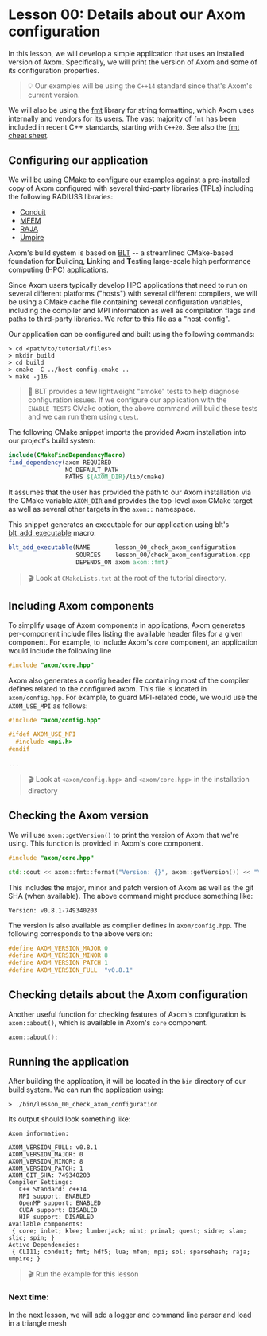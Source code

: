 # Lesson 00: Details about our Axom configuration

In this lesson, we will develop a simple application that uses an installed version of Axom. 
Specifically, we will print the version of Axom and some of its configuration properties.

> :bulb: Our examples will be using the ``C++14`` standard since that's Axom's current version. 

We will also be using the [fmt](https://fmt.dev/latest/index.html) library for string formatting, which Axom uses internally and vendors for its users.
The vast majority of ``fmt`` has been included in recent C++ standards, starting with ``C++20``. See also the [fmt cheat sheet](https://hackingcpp.com/cpp/libs/fmt.html).

## Configuring our application

We will be using CMake to configure our examples against a pre-installed copy of Axom configured with several third-party libraries (TPLs) including the following RADIUSS libraries:
* [Conduit](https://github.com/LLNL/conduit/)
* [MFEM](https://mfem.org/)
* [RAJA](https://github.com/LLNL/raja)
* [Umpire](https://github.com/LLNL/umpire)

Axom's build system is based on [BLT](https://github.com/LLNL/blt) -- a streamlined CMake-based foundation for <b>B</b>uilding, <b>L</b>inking and <b>T</b>esting large-scale high performance computing (HPC) applications.

Since Axom users typically develop HPC applications that need to run on several different platforms ("hosts") with several different compilers, we will be using a CMake cache file containing several configuration variables, including the compiler and MPI information as well as compilation flags and paths to third-party libraries. We refer to this file as a "host-config".

Our application can be configured and built using the following commands:
```shell
> cd <path/to/tutorial/files>
> mkdir build
> cd build
> cmake -C ../host-config.cmake ..
> make -j16
```

> 📝  BLT provides a few lightweight "smoke" tests to help diagnose configuration issues. If we configure our application with the ``ENABLE_TESTS`` CMake option, the above command will build these tests and we can run them using ``ctest``.

The following CMake snippet imports the provided Axom installation into our project's build system:
```cmake
include(CMakeFindDependencyMacro)
find_dependency(axom REQUIRED
                NO_DEFAULT_PATH 
                PATHS ${AXOM_DIR}/lib/cmake)
```
It assumes that the user has provided the path to our Axom installation via the CMake variable ``AXOM_DIR`` and provides the top-level ``axom`` CMake target as well as several other targets in the ``axom::`` namespace.

This snippet generates an executable for our application using blt's [blt_add_executable](https://llnl-blt.readthedocs.io/en/develop/api/target.html#blt-add-executable) macro:
```cmake
blt_add_executable(NAME       lesson_00_check_axom_configuration 
                   SOURCES    lesson_00/check_axom_configuration.cpp
                   DEPENDS_ON axom axom::fmt)
```

> :clapper: Look at ``CMakeLists.txt`` at the root of the tutorial directory.


## Including Axom components

To simplify usage of Axom components in applications, Axom generates per-component include files listing the available header files for a given component.
For example, to include Axom's ``core`` component, an application would include the following line
```cpp
#include "axom/core.hpp"
```

Axom also generates a config header file containing most of the compiler defines related to the configured axom. This file is located in ``axom/config.hpp``. For example, to guard MPI-related code, we would use the ``AXOM_USE_MPI`` as follows:
```cpp
#include "axom/config.hpp"

#ifdef AXOM_USE_MPI
  #include <mpi.h>
#endif

...
```

> :clapper: Look at ``<axom/config.hpp>`` and ``<axom/core.hpp>`` in the installation directory

## Checking the Axom version

We will use ``axom::getVersion()`` to print the version of Axom that we're using. 
This function is provided in Axom's core component.
```cpp
#include "axom/core.hpp"

std::cout << axom::fmt::format("Version: {}", axom::getVersion()) << "\n\n";
```

This includes the major, minor and patch version of Axom as well as the git SHA (when available).
The above command might produce something like:
```
Version: v0.8.1-749340203
```

The version is also available as compiler defines in ``axom/config.hpp``. The following corresponds to the above version:
```cpp
#define AXOM_VERSION_MAJOR 0
#define AXOM_VERSION_MINOR 8
#define AXOM_VERSION_PATCH 1
#define AXOM_VERSION_FULL  "v0.8.1"
```

## Checking details about the Axom configuration

Another useful function for checking features of Axom's configuration is ``axom::about()``, which is available in Axom's ``core`` component.
```cpp
axom::about();
```


## Running the application

After building the application, it will be located in the ``bin`` directory of our build system.
We can run the application using:
```shell
> ./bin/lesson_00_check_axom_configuration
```

Its output should look something like:
```
Axom information:

AXOM_VERSION_FULL: v0.8.1
AXOM_VERSION_MAJOR: 0
AXOM_VERSION_MINOR: 8
AXOM_VERSION_PATCH: 1
AXOM_GIT_SHA: 749340203
Compiler Settings: 
   C++ Standard: c++14
   MPI support: ENABLED
   OpenMP support: ENABLED
   CUDA support: DISABLED
   HIP support: DISABLED
Available components: 
 { core; inlet; klee; lumberjack; mint; primal; quest; sidre; slam; slic; spin; }
Active Dependencies: 
 { CLI11; conduit; fmt; hdf5; lua; mfem; mpi; sol; sparsehash; raja; umpire; }
```

> :clapper: Run the example for this lesson


### Next time:
In the next lesson, we will add a logger and command line parser and load in a triangle mesh 
